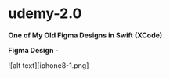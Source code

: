 # udemy-2.0
**One of My Old Figma Designs in Swift (XCode)**

**Figma Design -**

![alt text][iphone8-1.png]
